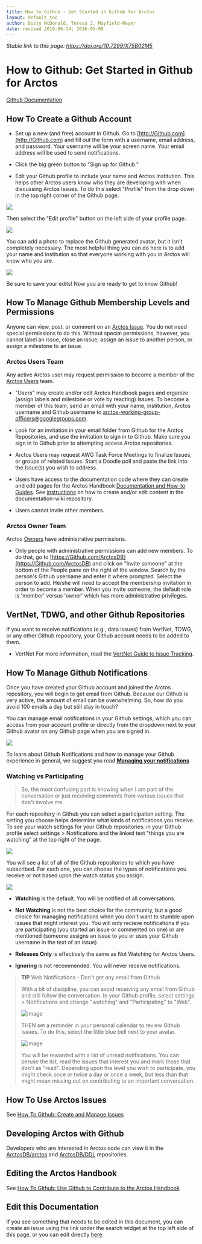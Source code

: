 ```yaml
---
title: How to Github - Get Started in Github for Arctos
layout: default_toc
author: Dusty McDonald, Teresa J. Mayfield-Meyer
date: revised 2019-06-14; 2016-05-09
---
```


_Stable link to this page: https://doi.org/10.7299/X75B02M5_

# How to Github: Get Started in Github for Arctos

[Github Documentation](https://handbook.arctosdb.org/documentation/Github.html)

## How To Create a Github Account

* Set up a new (and free) account in Github. Go to [http://Github.com](http://Github.com) and fill out the form with a username, email address, and password. Your username will be your screen name. Your email address will be used to send notifications.

* Click the big green button to "Sign up for Github."

* Edit your Github profile to include your name and Arctos Institution. This helps other Arctos users know who they are developing with when discussing Arctos Issues. To do this select "Profile" from the drop down in the top right corner of the Github page.

![](https://raw.Githubusercontent.com/ArctosDB/documentation-wiki/gh-pages/tutorial_images/Github%20Profile.jpg)

Then select the "Edit profile" button on the left side of your profile page.

![](https://raw.Githubusercontent.com/ArctosDB/documentation-wiki/gh-pages/tutorial_images/Github%20Edit%20Profile.jpg)

You can add a photo to replace the Github generated avatar, but it isn't completely necessary. The most helpful thing you can do here is to add your name and institution so that everyone working with you in Arctos will know who you are.

![](https://raw.Githubusercontent.com/ArctosDB/documentation-wiki/gh-pages/tutorial_images/Github%20Edit%20Profile2.png)

Be sure to save your edits! Now you are ready to get to know Github!
 
## How To Manage Github Membership Levels and Permissions

Anyone can view, post, or comment on an [Arctos Issue](<https://Github.com/ArctosDB/arctos/issues>). 
You do not need special permissions to do this. Without special permissions, however, you cannot label an issue, close an issue, assign an issue to another person, or assign a milestone to an issue.

### Arctos Users Team
Any active Arctos user may request permission to become a member of the [Arctos Users](https://Github.com/orgs/ArctosDB/teams/arctos-users/members) team. 

* "Users" may create and/or edit Arctos Handbook pages and organize (assign labels and milestone or vote by reacting) Issues. To become a member of this team, send an email with your name, institution, Arctos username and Github username to arctos-working-group-officers@googlegroups.com. 

* Look for an invitation in your email folder from Github for the Arctos Repositories, and use the invitation to sign in to Github. Make sure you sign in to Github prior to attempting access Arctos repositories.

* Arctos Users may request AWG Task Force Meetings to finalize Issues, or groups of related Issues. Start a Doodle poll and paste the link into the Issue(s) you wish to address.

* Users have access to the documentation code where they can create and edit pages for the Arctos Handbook [Documentation and How-to Guides](https://handbook.arctosdb.org). See [instructions](https://Github.com/ArctosDB/documentation-wiki/blob/gh-pages/_how_to/How-to-Contribute-Content-to-Arctos-Handbook.markdown) on how to create and/or edit content in the documentation-wiki repository.

* Users cannot invite other members.

### Arctos Owner Team
Arctos [Owners](https://Github.com/orgs/ArctosDB/teams/dba/members) have administrative permissions.

* Only people with administrative permissions can add new members. To do that, go to [https://Github.com/ArctosDB](https://Github.com/ArctosDB) and click on "Invite someone" at the bottom of the People pane on the right of the window. Search by the person's Github username and enter it where prompted. Select the person to add. He/she will need to accept the membership invitation in order to become a member. When you invite someone, the default role is 'member' versus 'owner' which has more administrative privileges. 

## VertNet, TDWG, and other Github Repositories
If you want to receive notifications (e.g., data issues) from VertNet, TDWG, or any other Github repository, your Github account needs to be added to them.

* VertNet
For more information, read the [VertNet Guide to Issue Tracking](http://vertnet.org/resources/issuetrackingguide.html).

## How To Manage Github Notifications

Once you have created your Github account and joined the Arctos repository, you will begin to get email from Github. Because our Github is very active, the amount of email can be overwhelming. So, how do you avoid 100 emails a day but still stay in touch? 

You can manage email notifications in your Github settings, which you can access from your account profile or directly from the dropdown next to your Github avatar on any Github page when you are signed in.

![](https://raw.Githubusercontent.com/ArctosDB/documentation-wiki/gh-pages/tutorial_images/Github%20Settings.png)

To learn about Github Notifications and how to manage your Github experience in general, we suggest you read **[Managing your notifications](https://docs.Github.com/en/account-and-profile/managing-subscriptions-and-notifications-on-Github)**
 
### Watching vs Participating
 
>So, the most confusing part is knowing when I am part of the conversation or just receiving comments from various issues that don't involve me.

For each repository in Github you can select a participation setting. The setting you choose helps determine what kinds of notifications you receive. To see your watch settings for your Github repositories: in your Github profile select settings > Notifications and the linked text "things you are watching" at the top right of the page.

![](https://raw.Githubusercontent.com/ArctosDB/documentation-wiki/gh-pages/tutorial_images/Github%20Settings%20Watching.jpg)

You will see a list of all of the Github repositories to which you have subscribed. For each one, you can choose the types of notifications you receive or not based upon the watch status you assign.

![](https://raw.Githubusercontent.com/ArctosDB/documentation-wiki/gh-pages/tutorial_images/Github%20Watching.jpg)

* **Watching** is the default. You will be notified of all conversations.

* **Not Watching** is not the best choice for the community, but a good choice for managing notifications when you don't want to stumble upon issues that might interest you. You will only recieve notifications if you are participating (you started an issue or commented on one) or are mentioned (someone assigns an issue to you or uses your Github username in the text of an issue).

* **Releases Only** is effectively the same as Not Watching for Arctos Users.

* **Ignoring** is not recommended. You will never receive notifications.


>**TIP** Web Notifications - Don't get any email from Github
> 
>With a bit of discipline, you can avoid receiving any email from Github and still follow the conversation. In your Github profile, select settings > Notifications and change "watching" and "Participating" to "Web". 
>
>![image](https://user-images.Githubusercontent.com/5725767/55844860-a2236d80-5afc-11e9-9d3f-a7fde126b868.png)
> 
>THEN set a reminder in your personal calendar to review Github issues. To do this, select the little blue bell next to your avatar.
>
>![image](https://user-images.Githubusercontent.com/5725767/55844913-d565fc80-5afc-11e9-89aa-27894468ca47.png)
>
>You will be rewarded with a list of unread notifications. You can peruse the list, read the issues that interest you and mark those that don't as "read". Depending upon the level you wish to participate, you might check once or twice a day or once a week, but less than that might mean missing out on contributing to an important conversation.

## How To Use Arctos Issues
See [How To Github: Create and Manage Issues](/how_to/How-to-Use-Issues-in-Arctos.html)

## Developing Arctos with Github
Developers who are interested in Arctos code can view it in the [ArctosDB/arctos](https://Github.com/ArctosDB/arctos) and [ArctosDB/DDL](https://Github.com/ArctosDB/DDL) repositories.

## Editing the Arctos Handbook
See [How To Github: Use Github to Contribute to the Arctos Handbook](https://handbook.arctosdb.org/how_to/How-to-Contribute-Content-to-Arctos-Handbook.html)

## Edit this Documentation

If you see something that needs to be edited in this document, you can create an issue using the link under the search widget at the top left side of this page, or you can edit directly <a href="https://Github.com/ArctosDB/documentation-wiki/edit/gh-pages/_how_to/How-to-Use-Github-for-Arctos.markdown" target="_blank">here</a>.
